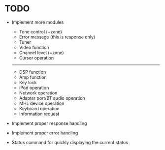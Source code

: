 # TODO

- Implement more modules
	- Tone control (+zone)
	- Error message (this is response only)
	- Tuner
	- Video function
	- Channel level (+zone)
	- Cursor operation
	<!-- Anything below this has very low priority (list subject to change) -->
	---
	- DSP function
	- Amp function
	- Key lock
	- iPod operation
	- Network operation
	- Adapter port/BT audio operation
	- MHL device operation
	- Keyboard operation
	- Information request

- Implement proper response handling

- Implement proper error handling

- Status command for quickly displaying the current status

